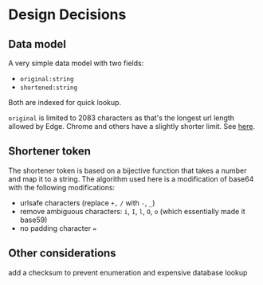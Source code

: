 Design Decisions
================

Data model
----------

A very simple data model with two fields:
* `original:string`
* `shortened:string`

Both are indexed for quick lookup.

`original` is limited to 2083 characters as that's the longest url length allowed by Edge. Chrome and others have a slightly shorter limit. See [here](https://helpx.adobe.com/experience-manager/scene7/kb/base/is_protocol-_-forming_is/url-character-limit-get-requests.html).


Shortener token
---------------

The shortener token is based on a bijective function that takes a number and map it to a string. The algorithm used here is a modification of base64 with the following modifications:

* urlsafe characters (replace `+,` `/` with `-`, `_`)
* remove ambiguous characters: `i`, `I`, `l`, `O`, `o` (which essentially made it base59)
* no padding character `=`

Other considerations
--------------------

add a checksum to prevent enumeration and expensive database lookup
